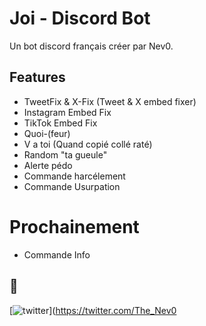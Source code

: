 
# Joi - Discord Bot

Un bot discord français créer par Nev0.


## Features

- TweetFix & X-Fix (Tweet & X embed fixer)
- Instagram Embed Fix
- TikTok Embed Fix
- Quoi-(feur)
- V a toi (Quand copié collé raté)
- Random "ta gueule"
- Alerte pédo
- Commande harcélement
- Commande Usurpation

# Prochainement 
- Commande Info


## 🔗 
[![twitter](https://img.shields.io/badge/twitter-1DA1F2?style=for-the-badge&logo=twitter&logoColor=white)](https://twitter.com/The_Nev0
